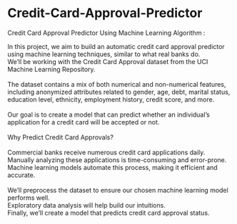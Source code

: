 # Credit-Card-Approval-Predictor
Credit Card Approval Predictor Using Machine Learning Algorithm : <br>

In this project, we aim to build an automatic credit card approval predictor using machine learning techniques, similar to what real banks do. <br>
We’ll be working with the Credit Card Approval dataset from the UCI Machine Learning Repository. <br>
<br>
The dataset contains a mix of both numerical and non-numerical features, including anonymized attributes related to gender, age, debt, marital status, education level, ethnicity, employment history, credit score, and more. <br>
<br>
Our goal is to create a model that can predict whether an individual’s application for a credit card will be accepted or not. <br>
<br>
Why Predict Credit Card Approvals? <br>
<br>
Commercial banks receive numerous credit card applications daily.<br>
Manually analyzing these applications is time-consuming and error-prone.<br>
Machine learning models automate this process, making it efficient and accurate.<br>
<br>
We’ll preprocess the dataset to ensure our chosen machine learning model performs well.<br>
Exploratory data analysis will help build our intuitions.<br>
Finally, we’ll create a model that predicts credit card approval status.<br>
